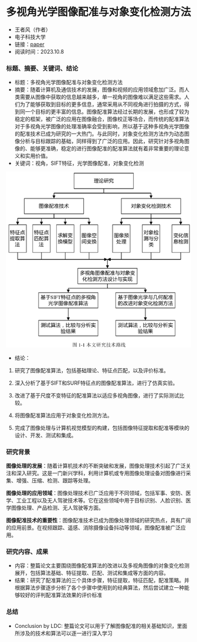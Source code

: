 
# 多视角光学图像配准与对象变化检测方法
- 王者风（作者）
- 电子科技大学
- 链接：[paper](image\多视角光学图像配准与对象变化检测方法_王者风.pdf)
- 阅读时间：2023.10.8

### 标题、摘要、关键词、结论
- 标题：多视角光学图像配准与对象变化检测方法
- 摘要：随着计算机及通信技术的发展，图像和视频的应用领域愈加广泛。而人类需要从图像中获取的信息越来越多，单一视角的图像难以满足这些需求。人们为了能够获取到目标的更多信息，通常采用从不同视角进行拍摄的方式，得到同一个目标的更丰富的信息。图像配准算法经过长期的发展，也形成了较为稳定的框架，被广泛的应用在图像融合，图像校正等场合，而传统的配准算法对于多视角光学图像的处理准确率会受到影响，所以基于这种多视角光学图像的配准技术已成为研究的一大热门。与此同时，对象变化检测方法作为动态图像分析与目标跟踪的基础，同样得到了广泛的应用。因此，研究针对多视角图像的、能够更准确，稳定的进行图像配准的配准算法就有着非常重要的理论意义和实用价值。
- 关键词：视角，SIFT特征，光学图像配准，对象变化检测
  
 ![Alt text](image/image.png)
 
- 结论：
1. 研究了图像配准算法，包括基础理论、特征点匹配，以及评价标准。

2. 深入分析了基于SIFT和SURF特征点的图像配准算法，进行了仿真实验。

3. 改进了基于尺度不变特征的配准算法以适应多视角图像，进行了实际测试比较。

4. 将图像配准算法应用于对象变化检测方法。

5. 完成了图像处理与计算机视觉模型的构建，包括图像特征提取和配准等模块的设计、开发、测试和集成。

### 研究背景
**图像处理的发展**：随着计算机技术的不断突破和发展，图像处理技术引起了广泛关注和深入研究。这是一门新兴学科，利用计算机或专用图像处理设备对图像进行采集、增强、压缩、检测、跟踪等处理。

**图像处理的应用领域**：图像处理技术已广泛应用于不同领域，包括军事、安防、医学、工业工程以及无人驾驶技术等。它在这些领域中用于目标识别、人脸识别、医学图像处理、产品检测、无人驾驶等方面。

**图像配准技术的重要性**：图像配准技术已成为图像处理领域的研究热点，具有广阔的应用前景。在视频跟踪、遥感、消除摄像设备抖动等领域，图像配准被广泛应用。

### 研究内容、成果
- 内容：整篇论文主要围绕图像配准算法的改进以及多视角图像的对象变化检测展开，包括算法基础、特征提取、匹配、测试和集成等方面的内容。
- 结果：研究了配准算法的三个具体步骤，特征提取，特征匹配，配准策略。并根据算法步骤逐步分析了各个步骤中使用到的经典算法，然后尝试建立一种能够较好的评判配准算法效果的评价标准

### 总结
- Conclusion by LDC: 整篇论文可以用于了解图像配准的相关基础知识，里面所涉及的技术和算法可以逐一进行深入学习

